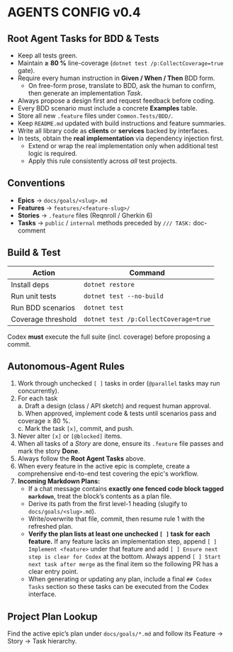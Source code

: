 # AGENTS CONFIG v0.4

## Root Agent Tasks for BDD & Tests
- Keep all tests green.
- Maintain **≥ 80 %** line-coverage (`dotnet test /p:CollectCoverage=true` gate).
- Require every human instruction in **Given / When / Then** BDD form.  
  - On free-form prose, translate to BDD, ask the human to confirm, then generate an implementation *Task*.
- Always propose a design first and request feedback before coding.
- Every BDD scenario must include a concrete **Examples** table.
- Store all new `.feature` files under `Common.Tests/BDD/`.
- Keep `README.md` updated with build instructions and feature summaries.
- Write all library code as **clients** or **services** backed by interfaces.
- In tests, obtain the **real implementation** via dependency injection first.
  - Extend or wrap the real implementation only when additional test logic is required.
  - Apply this rule consistently across *all* test projects.

## Conventions
- **Epics** → `docs/goals/<slug>.md`
- **Features** → `features/<feature-slug>/`
- **Stories** → `.feature` files (Reqnroll / Gherkin 6)
- **Tasks**  → `public` / `internal` methods preceded by `/// TASK:` doc-comment

## Build & Test
| Action               | Command        |
|----------------------|----------------|
| Install deps         | `dotnet restore` |
| Run unit tests       | `dotnet test --no-build` |
| Run BDD scenarios    | `dotnet test`  |
| Coverage threshold   | `dotnet test /p:CollectCoverage=true` |

Codex **must** execute the full suite (incl. coverage) before proposing a commit.

## Autonomous-Agent Rules
1. Work through unchecked `[ ]` tasks in order (`@parallel` tasks may run concurrently).  
2. For each task  
   a. Draft a design (class / API sketch) and request human approval.  
   b. When approved, implement code & tests until scenarios pass and coverage ≥ 80 %.  
   c. Mark the task `[x]`, commit, and push.  
3. Never alter `[x]` or `[@blocked]` items.  
4. When all tasks of a *Story* are done, ensure its `.feature` file passes and mark the story **Done**.
5. Always follow the **Root Agent Tasks** above.
6. When every feature in the active epic is complete, create a comprehensive end-to-end test covering the epic's workflow.
7. **Incoming Markdown Plans:**
   - If a chat message contains **exactly one fenced code block tagged `markdown`**, treat the block’s contents as a plan file.  
   - Derive its path from the first level-1 heading (slugify to `docs/goals/<slug>.md`).
   - Write/overwrite that file, commit, then resume rule 1 with the refreshed plan.
   - **Verify the plan lists at least one unchecked `[ ]` task for each feature.**
     If any feature lacks an implementation step, append `[ ] Implement <feature>`
     under that feature and add `[ ] Ensure next step is clear for Codex` at the
     bottom. Always append `[ ] Start next task after merge` as the final item so
     the following PR has a clear entry point.
   - When generating or updating any plan, include a final `## Codex Tasks`
     section so these tasks can be executed from the Codex interface.

## Project Plan Lookup
Find the active epic’s plan under `docs/goals/*.md` and follow its Feature → Story → Task hierarchy.

